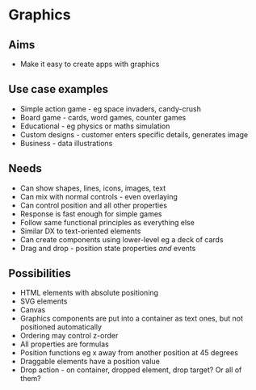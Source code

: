 Graphics
========

Aims
----

- Make it easy to create apps with graphics

Use case examples
-----------------

- Simple action game - eg space invaders, candy-crush
- Board game - cards, word games, counter games
- Educational - eg physics or maths simulation
- Custom designs - customer enters specific details, generates image
- Business - data illustrations


Needs
-----

- Can show shapes, lines, icons, images, text
- Can mix with normal controls - even overlaying
- Can control position and all other properties
- Response is fast enough for simple games
- Follow same functional principles as everything else
- Similar DX to text-oriented elements
- Can create components using lower-level eg a deck of cards
- Drag and drop - position state properties _and_ events

Possibilities
-------------

- HTML elements with absolute positioning
- SVG elements
- Canvas
- Graphics components are put into a container as text ones, but not positioned automatically
- Ordering may control z-order
- All properties are formulas
- Position functions eg x away from another position at 45 degrees
- Draggable elements have a position value
- Drop action - on container, dropped element, drop target? Or all of them?